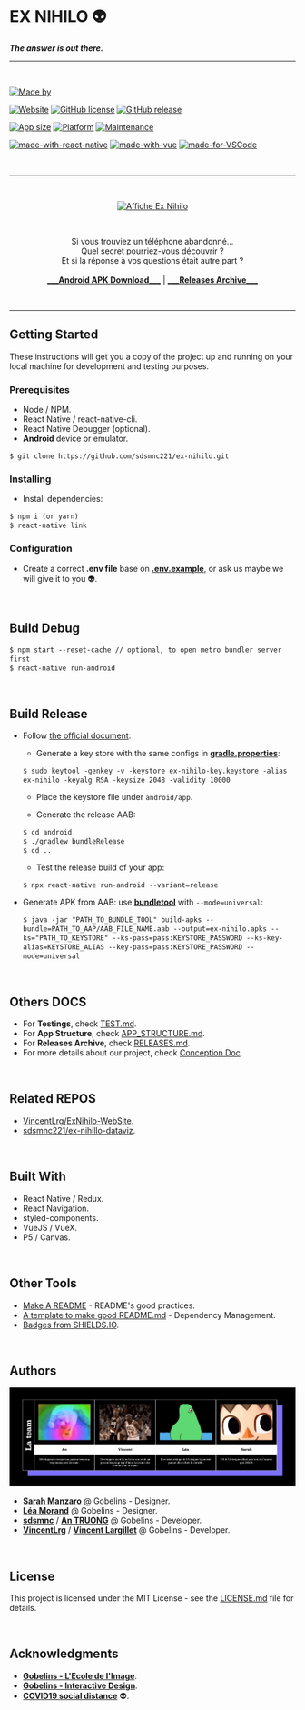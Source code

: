 # EX NIHILO :alien:

_**The answer is out there.**_

---

<br>

[![Made by](https://img.shields.io/badge/Team-EX%20NIHILO%20%40%20Gobelins%20BDDI%202020-lightgrey)](./docs/team-ex-nihilo.gif)

[![Website](https://img.shields.io/badge/Website-up-green)](https://exnihilo.netlify.app) [![GitHub license](https://img.shields.io/badge/License-MIT-green)](./LICENSE) [![GitHub release](https://img.shields.io/badge/Release-v1.2.1.0-green)](./releases/RELEASES.MD)

[![App size](https://img.shields.io/badge/APK%20size-~55Mb-blue)](https://bit.ly/ex-nihilo-1-2-1-0) [![Platform](https://img.shields.io/badge/Platform-Android%20only!-red)]() [![Maintenance](https://img.shields.io/badge/Maintained%3F-maybe-yellow)](https://github.com/sdsmnc221/ex-nihilo/graphs/commit-activity)

[![made-with-react-native](https://img.shields.io/badge/Made%20with-React%20Native-blue)](https://reactnative.dev/) [![made-with-vue](https://img.shields.io/badge/Made%20with-Vue-informational)](https://vuejs.org/) [![made-for-VSCode](https://img.shields.io/badge/Made%20for-VSCode-blue)](https://code.visualstudio.com/)

<br>

---

<br>

<p align="center">
    <a href="https://exnihilo.netlify.app" target="__blank"><img src="./docs/exnihilo_affiche.jpg" alt="Affiche Ex Nihilo" height="720"/></a>
</p>

<br>

<p align="center">
    Si vous trouviez un téléphone abandonné...
    <br>
    Quel secret pourriez-vous découvrir ?
    <br>
    Et si la réponse à vos questions était autre part ?
    <br>
    <br>
    <a href="https://exnihilo.netlify.app" target="__blank"><b>___Android APK Download___</b></a>
    |
    <a href="./releases/RELEASES.MD" target="__blank"><b>___Releases Archive___</b></a>
</p>

<br>

---

## Getting Started

These instructions will get you a copy of the project up and running on your local machine for development and testing purposes.

### Prerequisites

- Node / NPM.
- React Native / react-native-cli.
- React Native Debugger (optional).
- **Android** device or emulator.

```
$ git clone https://github.com/sdsmnc221/ex-nihilo.git
```

### Installing

- Install dependencies:

```
$ npm i (or yarn)
$ react-native link
```

### Configuration

- Create a correct **.env file** base on [**.env.example**](./.env.example), or ask us maybe we will give it to you :alien:.

<br>

## Build Debug

```
$ npm start --reset-cache // optional, to open metro bundler server first
$ react-native run-android
```

<br>

## Build Release

- Follow [the official document](https://reactnative.dev/docs/signed-apk-android):

  - Generate a key store with the same configs in [**gradle.properties**](./android/gradle.properties):

  ```
  $ sudo keytool -genkey -v -keystore ex-nihilo-key.keystore -alias ex-nihilo -keyalg RSA -keysize 2048 -validity 10000
  ```

  - Place the keystore file under `android/app`.

  - Generate the release AAB:

  ```
  $ cd android
  $ ./gradlew bundleRelease
  $ cd ..
  ```

  - Test the release build of your app:

  ```
  $ npx react-native run-android --variant=release
  ```

- Generate APK from AAB: use [**bundletool**](https://developer.android.com/studio/command-line/bundletool) with `--mode=universal`:

  ```
  $ java -jar "PATH_TO_BUNDLE_TOOL" build-apks --bundle=PATH_TO_AAP/AAB_FILE_NAME.aab --output=ex-nihilo.apks --ks="PATH_TO_KEYSTORE" --ks-pass=pass:KEYSTORE_PASSWORD --ks-key-alias=KEYSTORE_ALIAS --key-pass=pass:KEYSTORE_PASSWORD --mode=universal
  ```

<br>

## Others DOCS

- For **Testings**, check [TEST.md](./TEST.md).
- For **App Structure**, check [APP_STRUCTURE.md](./APP_STRUCTURE.md).
- For **Releases Archive**, check [RELEASES.md](./releases/RELEASES.md).
- For more details about our project, check [Conception Doc](./docs/ex-nihilo-doc-conception.pdf).

<br>

## Related REPOS

- [VincentLrg/ExNihilo-WebSite](https://github.com/VincentLrg/ExNihilo-WebSite).
- [sdsmnc221/ex-nihillo-dataviz](https://github.com/sdsmnc221/ex-nihillo-dataviz).

<br>

## Built With

- React Native / Redux.
- React Navigation.
- styled-components.
- VueJS / VueX.
- P5 / Canvas.

<br>

## Other Tools

- [Make A README](https://www.makeareadme.com/) - README's good practices.
- [A template to make good README.md](https://gist.github.com/PurpleBooth/109311bb0361f32d87a2) - Dependency Management.
- [Badges from SHIELDS.IO](https://shields.io/).

<br>

## Authors

<p align="center">
    <img src="./docs/team-ex-nihilo.gif" alt="Team Ex Nihilo"/>
</p>

- [**Sarah Manzaro**](htts://) @ Gobelins - Designer.
- [**Léa Morand**](htts://) @ Gobelins - Designer.
- [**sdsmnc**](https://github.com/sdsmnc221) / [**An TRUONG**](https://antr.tech) @ Gobelins - Developer.
- [**VincentLrg**](https://github.com/VincentLrg) / [**Vincent Largillet**](https://www.vincentlargillet.fr/) @ Gobelins - Developer.

<br>

## License

This project is licensed under the MIT License - see the [LICENSE.md](LICENSE) file for details.

<br>

## Acknowledgments

- [**Gobelins - L'Ecole de l'Image**](https://www.gobelins.fr/).
- [**Gobelins - Interactive Design**](http://designinteractif.gobelins.fr/).
- [**COVID19 social distance**](https://dev.to/search?q=covid19) :alien:.
